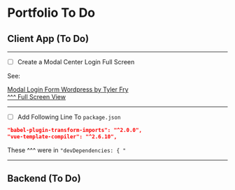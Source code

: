 # Portfolio To Do

## Client App (To Do)

---
- [ ] Create a Modal Center Login Full Screen

See:

[Modal Login Form Wordpress by Tyler Fry](https://codepen.io/frytyler/pen/EGdtg)\
[^^^ Full Screen View](https://codepen.io/frytyler/full/EGdtg)

---
- [ ] Add Following Line To `package.json`
```json
"babel-plugin-transform-imports": "^2.0.0",
"vue-template-compiler": "^2.6.10",
```

These ^^^ were in `"devDependencies: { "`

---


## Backend (To Do)